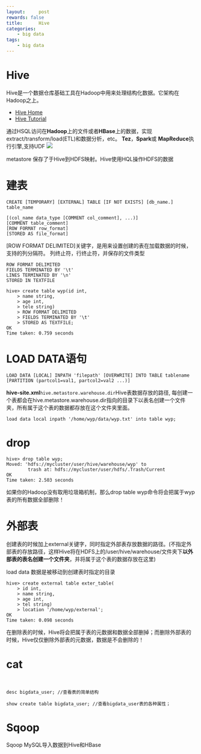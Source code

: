 ```yaml
---
layout:     post
rewards: false
title:      Hive
categories:
    - big data
tags:
    - big data
---
```


# Hive

Hive是一个数据仓库基础工具在Hadoop中用来处理结构化数据。它架构在Hadoop之上。

- [Hive Home](https://cwiki.apache.org/confluence/display/Hive/Home#Home-UserDocumentation)
- [Hive Tutorial](https://cwiki.apache.org/confluence/display/Hive/Tutorial#Tutorial-HiveTutorial)

通过HSQL访问在**Hadoop**上的文件或者**HBase**上的数据，实现extract/transform/load(ETL)和数据分析，etc。
**Tez**，**Spark**或 **MapReduce**执行引擎,支持UDF
![](https://ws1.sinaimg.cn/large/006tKfTcgy1g0gqiv06sdj30go096glu.jpg)

metastore 保存了于Hive到HDFS映射。Hive使用HQL操作HDFS的数据

# 建表

```
CREATE [TEMPORARY] [EXTERNAL] TABLE [IF NOT EXISTS] [db_name.] table_name

[(col_name data_type [COMMENT col_comment], ...)]
[COMMENT table_comment]
[ROW FORMAT row_format]
[STORED AS file_format]
```
[ROW FORMAT DELIMITED]关键字，是用来设置创建的表在加载数据的时候，支持的列分隔符。
列终止符，行终止符，并保存的文件类型
```
ROW FORMAT DELIMITED
FIELDS TERMINATED BY '\t'
LINES TERMINATED BY '\n'
STORED IN TEXTFILE
```

```
hive> create table wyp(id int,
    > name string,
    > age int,
    > tele string)
    > ROW FORMAT DELIMITED
    > FIELDS TERMINATED BY '\t'
    > STORED AS TEXTFILE;
OK
Time taken: 0.759 seconds
```


# LOAD DATA语句
```
LOAD DATA [LOCAL] INPATH 'filepath' [OVERWRITE] INTO TABLE tablename 
[PARTITION (partcol1=val1, partcol2=val2 ...)]
```

**hive-site.xml**`hive.metastore.warehouse.dir`Hive表数据存放的路径,
每创建一个表都会在hive.metastore.warehouse.dir指向的目录下以表名创建一个文件夹，所有属于这个表的数据都存放在这个文件夹里面。

```
load data local inpath '/home/wyp/data/wyp.txt' into table wyp;
```
# drop
```
hive> drop table wyp;
Moved: 'hdfs://mycluster/user/hive/warehouse/wyp' to 
        trash at: hdfs://mycluster/user/hdfs/.Trash/Current
OK
Time taken: 2.503 seconds
```
如果你的Hadoop没有取用垃圾箱机制，那么drop table wyp命令将会把属于wyp表的所有数据全部删除！



# 外部表
创建表的时候加上external关键字，同时指定外部表存放数据的路径。(不指定外部表的存放路径，这样Hive将在HDFS上的/user/hive/warehouse/文件夹下**以外部表的表名创建一个文件夹**，并将属于这个表的数据存放在这里)

load data 数据是被移动到创建表时指定的目录

```
hive> create external table exter_table(
    > id int,
    > name string,
    > age int,
    > tel string)
    > location '/home/wyp/external';
OK
Time taken: 0.098 seconds
```

在删除表的时候，Hive将会把属于表的元数据和数据全部删掉；而删除外部表的时候，Hive仅仅删除外部表的元数据，数据是不会删除的！

# cat 
```


desc bigdata_user; //查看表的简单结构

show create table bigdata_user; //查看bigdata_user表的各种属性；
```
# Sqoop

Sqoop MySQL导入数据到Hive和HBase

